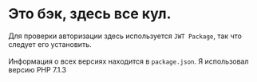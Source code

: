 # Это бэк, здесь все кул.

Для проверки авторизации здесь используется `JWT Package`, так что следует его установить.<br><br>
Информация о всех версиях находится в `package.json`. Я использовал версию PHP 7.1.3
